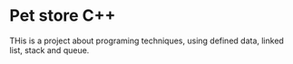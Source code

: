 # Pet store C++

THis is a project about programing techniques, using defined data, linked list, stack and queue.

